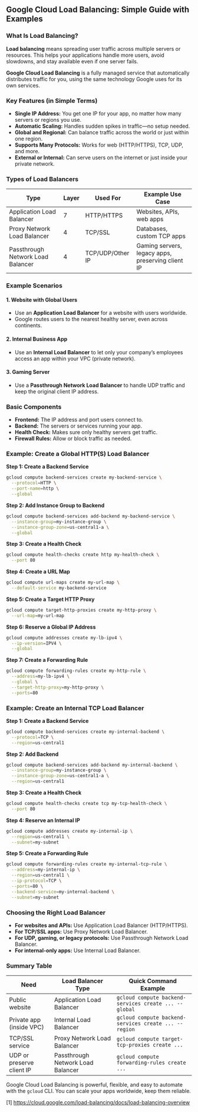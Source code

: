 ## Google Cloud Load Balancing: Simple Guide with Examples

### What Is Load Balancing?

**Load balancing** means spreading user traffic across multiple servers or resources. This helps your applications handle more users, avoid slowdowns, and stay available even if one server fails.

**Google Cloud Load Balancing** is a fully managed service that automatically distributes traffic for you, using the same technology Google uses for its own services.

### Key Features (in Simple Terms)

- **Single IP Address:** You get one IP for your app, no matter how many servers or regions you use.
- **Automatic Scaling:** Handles sudden spikes in traffic—no setup needed.
- **Global and Regional:** Can balance traffic across the world or just within one region.
- **Supports Many Protocols:** Works for web (HTTP/HTTPS), TCP, UDP, and more.
- **External or Internal:** Can serve users on the internet or just inside your private network.

### Types of Load Balancers

| Type                          | Layer | Used For         | Example Use Case                                |
|-------------------------------|-------|------------------|-------------------------------------------------|
| Application Load Balancer     | 7     | HTTP/HTTPS       | Websites, APIs, web apps                        |
| Proxy Network Load Balancer   | 4     | TCP/SSL          | Databases, custom TCP apps                      |
| Passthrough Network Load Balancer | 4 | TCP/UDP/Other IP | Gaming servers, legacy apps, preserving client IP|

### Example Scenarios

#### 1. Website with Global Users

- Use an **Application Load Balancer** for a website with users worldwide.
- Google routes users to the nearest healthy server, even across continents.

#### 2. Internal Business App

- Use an **Internal Load Balancer** to let only your company’s employees access an app within your VPC (private network).

#### 3. Gaming Server

- Use a **Passthrough Network Load Balancer** to handle UDP traffic and keep the original client IP address.

### Basic Components

- **Frontend:** The IP address and port users connect to.
- **Backend:** The servers or services running your app.
- **Health Check:** Makes sure only healthy servers get traffic.
- **Firewall Rules:** Allow or block traffic as needed.

### Example: Create a Global HTTP(S) Load Balancer

**Step 1: Create a Backend Service**
```sh
gcloud compute backend-services create my-backend-service \
  --protocol=HTTP \
  --port-name=http \
  --global
```

**Step 2: Add Instance Group to Backend**
```sh
gcloud compute backend-services add-backend my-backend-service \
  --instance-group=my-instance-group \
  --instance-group-zone=us-central1-a \
  --global
```

**Step 3: Create a Health Check**
```sh
gcloud compute health-checks create http my-health-check \
  --port 80
```

**Step 4: Create a URL Map**
```sh
gcloud compute url-maps create my-url-map \
  --default-service my-backend-service
```

**Step 5: Create a Target HTTP Proxy**
```sh
gcloud compute target-http-proxies create my-http-proxy \
  --url-map=my-url-map
```

**Step 6: Reserve a Global IP Address**
```sh
gcloud compute addresses create my-lb-ipv4 \
  --ip-version=IPV4 \
  --global
```

**Step 7: Create a Forwarding Rule**
```sh
gcloud compute forwarding-rules create my-http-rule \
  --address=my-lb-ipv4 \
  --global \
  --target-http-proxy=my-http-proxy \
  --ports=80
```

### Example: Create an Internal TCP Load Balancer

**Step 1: Create a Backend Service**
```sh
gcloud compute backend-services create my-internal-backend \
  --protocol=TCP \
  --region=us-central1
```

**Step 2: Add Backend**
```sh
gcloud compute backend-services add-backend my-internal-backend \
  --instance-group=my-instance-group \
  --instance-group-zone=us-central1-a \
  --region=us-central1
```

**Step 3: Create a Health Check**
```sh
gcloud compute health-checks create tcp my-tcp-health-check \
  --port 80
```

**Step 4: Reserve an Internal IP**
```sh
gcloud compute addresses create my-internal-ip \
  --region=us-central1 \
  --subnet=my-subnet
```

**Step 5: Create a Forwarding Rule**
```sh
gcloud compute forwarding-rules create my-internal-tcp-rule \
  --address=my-internal-ip \
  --region=us-central1 \
  --ip-protocol=TCP \
  --ports=80 \
  --backend-service=my-internal-backend \
  --subnet=my-subnet
```

### Choosing the Right Load Balancer

- **For websites and APIs:** Use Application Load Balancer (HTTP/HTTPS).
- **For TCP/SSL apps:** Use Proxy Network Load Balancer.
- **For UDP, gaming, or legacy protocols:** Use Passthrough Network Load Balancer.
- **For internal-only apps:** Use Internal Load Balancer.

### Summary Table

| Need                            | Load Balancer Type               | Quick Command Example                                  |
|----------------------------------|----------------------------------|--------------------------------------------------------|
| Public website                   | Application Load Balancer        | `gcloud compute backend-services create ... --global`  |
| Private app (inside VPC)         | Internal Load Balancer           | `gcloud compute backend-services create ... --region`  |
| TCP/SSL service                  | Proxy Network Load Balancer      | `gcloud compute target-tcp-proxies create ...`         |
| UDP or preserve client IP        | Passthrough Network Load Balancer| `gcloud compute forwarding-rules create ...`           |

Google Cloud Load Balancing is powerful, flexible, and easy to automate with the `gcloud` CLI. You can scale your apps worldwide, keep them reliable.

[1] https://cloud.google.com/load-balancing/docs/load-balancing-overview
